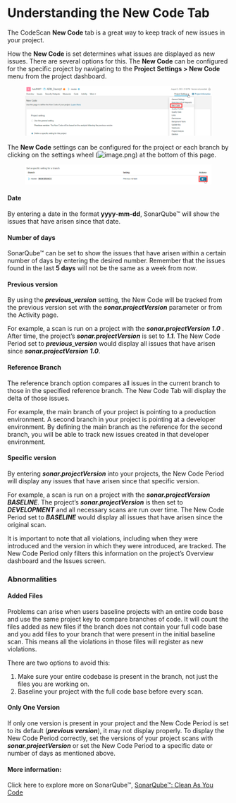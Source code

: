 # Understanding the New Code Tab

The CodeScan **New Code** tab is a great way to keep track of new issues in your project.

How the **New Code** is set determines what issues are displayed as new issues. There are several options for this. The **New Code** can be configured for the specific project by navigating to the **Project Settings > New Code** menu from the project dashboard.

<figure><img src="../../../../.gitbook/assets/image (48) (1) (1) (1) (1) (1) (1) (1) (1) (1) (1) (1) (1).png" alt=""><figcaption></figcaption></figure>

The **New Code** settings can be configured for the project or each branch by clicking on the settings wheel (![image.png](https://cdn.document360.io/8711f4e7-c040-4616-aac9-d947f87e4619/Images/Documentation/image-P2L8U745.png)) at the bottom of this page.

<figure><img src="../../../../.gitbook/assets/image (49) (1) (1) (1) (1) (1) (1) (1) (1) (1) (1) (1) (1).png" alt=""><figcaption></figcaption></figure>

#### Date <a href="#date" id="date"></a>

By entering a date in the format **yyyy-mm-dd**, SonarQube™ will show the issues that have arisen since that date.

#### Number of days <a href="#number-of-days" id="number-of-days"></a>

SonarQube™ can be set to show the issues that have arisen within a certain number of days by entering the desired number. Remember that the issues found in the last **5 days** will not be the same as a week from now.

#### Previous version <a href="#previous-version" id="previous-version"></a>

By using the _**previous\_version**_ setting, the New Code will be tracked from the previous version set with the _**sonar.projectVersion**_ parameter or from the Activity page.

For example, a scan is run on a project with the _**sonar.projectVersion**_ _**1.0**_ . After time, the project’s _**sonar.projectVersion**_ is set to _**1.1**_. The New Code Period set to _**previous\_version**_ would display all issues that have arisen since _**sonar.projectVersion**_ _**1.0**_.

#### Reference Branch <a href="#reference-branch" id="reference-branch"></a>

The reference branch option compares all issues in the current branch to those in the specified reference branch. The New Code Tab will display the delta of those issues.

For example, the main branch of your project is pointing to a production environment. A second branch in your project is pointing at a developer environment. By defining the main branch as the reference for the second branch, you will be able to track new issues created in that developer environment.

#### Specific version <a href="#specific-version" id="specific-version"></a>

By entering _**sonar.projectVersion**_ into your projects, the New Code Period will display any issues that have arisen since that specific version.

For example, a scan is run on a project with the _**sonar.projectVersion**_ _**BASELINE**_. The project’s _**sonar.projectVersion**_ is then set to _**DEVELOPMENT**_ and all necessary scans are run over time. The New Code Period set to _**BASELINE**_ would display all issues that have arisen since the original scan.

It is important to note that all violations, including when they were introduced and the version in which they were introduced, are tracked. The New Code Period only filters this information on the project’s Overview dashboard and the Issues screen.

### Abnormalities <a href="#abnormalities" id="abnormalities"></a>

#### Added Files <a href="#added-files" id="added-files"></a>

Problems can arise when users baseline projects with an entire code base and use the same project key to compare branches of code. It will count the files added as new files if the branch does not contain your full code base and you add files to your branch that were present in the initial baseline scan. This means all the violations in those files will register as new violations.

There are two options to avoid this:

1. Make sure your entire codebase is present in the branch, not just the files you are working on.
2. Baseline your project with the full code base before every scan.

#### Only One Version <a href="#only-one-version" id="only-one-version"></a>

If only one version is present in your project and the New Code Period is set to its default (_**previous version**_), it may not display properly. To display the New Code Period correctly, set the versions of your project scans with _**sonar.projectVersion**_ or set the New Code Period to a specific date or number of days as mentioned above.

#### More information: <a href="#more-information" id="more-information"></a>

Click here to explore more on SonarQube™, [SonarQube™: Clean As You Code](https://docs.sonarqube.org/latest/user-guide/clean-as-you-code/)
